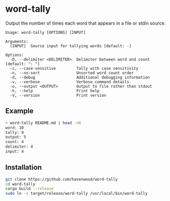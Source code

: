 # word-tally

Output the number of times each word that appears in a file or stdin source.

```
Usage: word-tally [OPTIONS] [INPUT]

Arguments:
  [INPUT]  Source input for tallying words [default: -]

Options:
  -D, --delimiter <DELIMITER>  Delimiter between word and count [default: ": "]
  -c, --case-sensitive         Tally with case sensitivity
  -n, --no-sort                Unsorted word count order
  -d, --debug                  Additional debugging information
  -v, --verbose                Verbose command details
  -o, --output <OUTPUT>        Output to file rather than stdout
  -h, --help                   Print help
  -V, --version                Print version
```

## Example

```sh
> word-tally README.md | head -n6
word: 10
tally: 9
output: 5
count: 4
delimiter: 4
input: 4
```

## Installation

```sh
git clone https://github.com/havenwood/word-tally
cd word-tally
cargo build --release
sudo ln -s target/release/word-tally /usr/local/bin/word-tally
```
